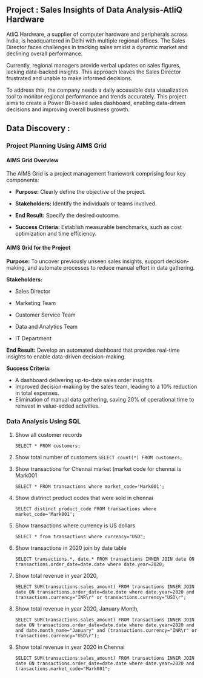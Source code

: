 ## Project : Sales Insights of Data Analysis-AtliQ Hardware

AtliQ Hardware, a supplier of computer hardware and peripherals across India, is headquartered in Delhi with multiple regional offices. The Sales Director faces challenges in tracking sales amidst a dynamic market and declining overall performance.

Currently, regional managers provide verbal updates on sales figures, lacking data-backed insights. This approach leaves the Sales Director frustrated and unable to make informed decisions.

To address this, the company needs a daily accessible data visualization tool to monitor regional performance and trends accurately. This project aims to create a Power BI-based sales dashboard, enabling data-driven decisions and improving overall business growth.

## Data Discovery :
### Project Planning Using AIMS Grid
#### AIMS Grid Overview

The AIMS Grid is a project management framework comprising four key components:

* **Purpose:** Clearly define the objective of the project.

* **Stakeholders:** Identify the individuals or teams involved.

* **End Result:** Specify the desired outcome.

* **Success Criteria:** Establish measurable benchmarks, such as cost optimization and time efficiency.


 #### AIMS Grid for the Project

**Purpose:** To uncover previously unseen sales insights, support decision-making, and automate processes to reduce manual effort in data gathering.

**Stakeholders:**

* Sales Director  

* Marketing Team

* Customer Service Team

* Data and Analytics Team

* IT Department

**End Result:** Develop an automated dashboard that provides real-time insights to enable data-driven decision-making.

**Success Criteria:**

* A dashboard delivering up-to-date sales order insights.
* Improved decision-making by the sales team, leading to a 10% reduction in total expenses.
* Elimination of manual data gathering, saving 20% of operational time to reinvest in value-added activities.

### Data Analysis Using SQL

1. Show all customer records

    `SELECT * FROM customers;`

 2. Show total number of customers
       `SELECT count(*) FROM customers;`

 3. Show transactions for Chennai market (market code for chennai is Mark001

    `SELECT * FROM transactions where market_code='Mark001';`

 4. Show distrinct product codes that were sold in chennai

    `SELECT distinct product_code FROM transactions where market_code='Mark001';`

 5. Show transactions where currency is US dollars

    `SELECT * from transactions where currency="USD";`

 6. Show transactions in 2020 join by date table

    `SELECT transactions.*, date.* FROM transactions INNER JOIN date ON transactions.order_date=date.date where date.year=2020;`

 7. Show total revenue in year 2020,

    `SELECT SUM(transactions.sales_amount) FROM transactions INNER JOIN date ON transactions.order_date=date.date where date.year=2020 and transactions.currency="INR\r" or transactions.currency="USD\r";`
	
8. Show total revenue in year 2020, January Month,

    `SELECT SUM(transactions.sales_amount) FROM transactions INNER JOIN date ON transactions.order_date=date.date where date.year=2020 and and date.month_name="January" and (transactions.currency="INR\r" or transactions.currency="USD\r");`

 9. Show total revenue in year 2020 in Chennai

    `SELECT SUM(transactions.sales_amount) FROM transactions INNER JOIN date ON transactions.order_date=date.date where date.year=2020
and transactions.market_code="Mark001";`



